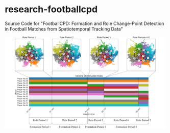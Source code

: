 # research-footballcpd
Source Code for "FootballCPD: Formation and Role Change-Point Detection in Football Matches from Spatiotemporal Tracking Data"

![timeline](images/timeline_formation.png)
